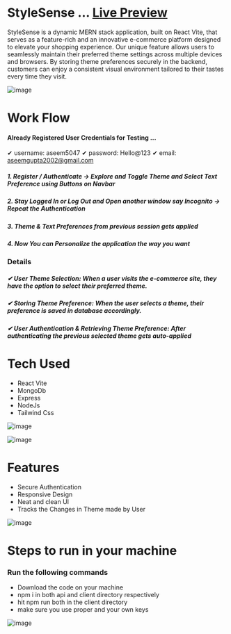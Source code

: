 # StyleSense ... [Live Preview](https://stylesensing.vercel.app/)

StyleSense is a dynamic MERN stack application, built on React Vite, that serves as a feature-rich and an innovative e-commerce platform designed to elevate your shopping experience. Our unique feature allows users to seamlessly maintain their preferred theme settings across multiple devices and browsers. By storing theme preferences securely in the backend, customers can enjoy a consistent visual environment tailored to their tastes every time they visit. 

![image](https://github.com/Aseem5047/crowdvista/assets/80787027/c52b85b5-25ab-4891-aba1-3c7fa582c9cd)

# Work Flow

#### Already Registered User Credentials for Testing ...

✔ username: aseem5047
✔ password: Hello@123
✔ email: aseemgupta2002@gmail.com

##### 1. Register / Authenticate -> Explore and Toggle Theme and Select Text Preference using Buttons on Navbar
##### 2. Stay Logged In or Log Out and Open another window say Incognito -> Repeat the Authentication 
##### 3. Theme & Text Preferences from previous session gets applied
##### 4. Now You can Personalize the application the way you want

### Details 

##### ✔ User Theme Selection: When a user visits the e-commerce site, they have the option to select their preferred theme.
##### ✔ Storing Theme Preference: When the user selects a theme, their preference is saved in database accordingly.
##### ✔ User Authentication & Retrieving Theme Preference: After authenticating the previous selected theme gets auto-applied

# Tech Used
  * React Vite
  * MongoDb
  * Express
  * NodeJs
  * Tailwind Css
    
![image](https://github.com/Aseem5047/StyleSense/assets/80787027/c4adfa5f-b909-40cc-ba2b-90ab43f06f02)

![image](https://github.com/Aseem5047/StyleSense/assets/80787027/fcf1f6c6-a892-4352-b2af-ec9d13fdaf2a)

# Features
  * Secure Authentication
  * Responsive Design
  * Neat and clean UI
  * Tracks the Changes in Theme made by User

![image](https://github.com/Aseem5047/StyleSense/assets/80787027/0d554fb1-6bc8-49ba-81d6-d80fdb637b4f)

# Steps to run in your machine
### Run the following commands
  * Download the code on your machine
  * npm i in both api and client directory respectively
  * hit npm run both in the client directory 
  * make sure you use proper and your own keys

![image](https://github.com/Aseem5047/StyleSense/assets/80787027/5d59875b-ab68-4a52-83f9-4753dc3d0ae2)


